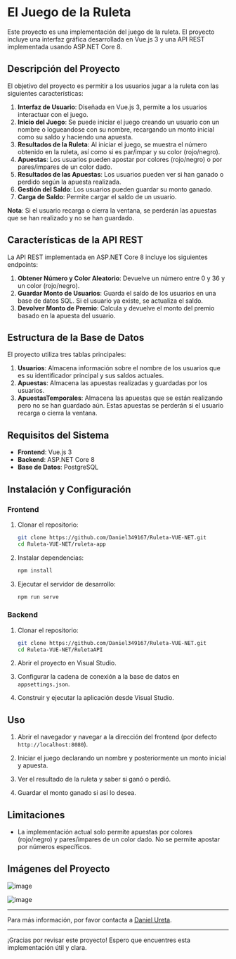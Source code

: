 # El Juego de la Ruleta

Este proyecto es una implementación del juego de la ruleta. El proyecto incluye una interfaz gráfica desarrollada en Vue.js 3 y una API REST implementada usando ASP.NET Core 8.

## Descripción del Proyecto

El objetivo del proyecto es permitir a los usuarios jugar a la ruleta con las siguientes características:

1. **Interfaz de Usuario**: Diseñada en Vue.js 3, permite a los usuarios interactuar con el juego.
2. **Inicio del Juego**: Se puede iniciar el juego creando un usuario con un nombre o logueandose con su nombre, recargando un monto inicial como su saldo y haciendo una apuesta.
3. **Resultados de la Ruleta**: Al iniciar el juego, se muestra el número obtenido en la ruleta, así como si es par/impar y su color (rojo/negro).
4. **Apuestas**: Los usuarios pueden apostar por colores (rojo/negro) o por pares/impares de un color dado.
5. **Resultados de las Apuestas**: Los usuarios pueden ver si han ganado o perdido según la apuesta realizada.
6. **Gestión del Saldo**: Los usuarios pueden guardar su monto ganado.
7. **Carga de Saldo**: Permite cargar el saldo de un usuario.

**Nota**: Si el usuario recarga o cierra la ventana, se perderán las apuestas que se han realizado y no se han guardado.

## Características de la API REST

La API REST implementada en ASP.NET Core 8 incluye los siguientes endpoints:

1. **Obtener Número y Color Aleatorio**: Devuelve un número entre 0 y 36 y un color (rojo/negro).
2. **Guardar Monto de Usuarios**: Guarda el saldo de los usuarios en una base de datos SQL. Si el usuario ya existe, se actualiza el saldo.
3. **Devolver Monto de Premio**: Calcula y devuelve el monto del premio basado en la apuesta del usuario.

## Estructura de la Base de Datos

El proyecto utiliza tres tablas principales:

1. **Usuarios**: Almacena información sobre el nombre de los usuarios que es su identificador principal y sus saldos actuales.
2. **Apuestas**: Almacena las apuestas realizadas y guardadas por los usuarios.
3. **ApuestasTemporales**: Almacena las apuestas que se están realizando pero no se han guardado aún. Estas apuestas se perderán si el usuario recarga o cierra la ventana.

## Requisitos del Sistema

- **Frontend**: Vue.js 3
- **Backend**: ASP.NET Core 8
- **Base de Datos**: PostgreSQL

## Instalación y Configuración

### Frontend

1. Clonar el repositorio:
   ```sh
   git clone https://github.com/Daniel349167/Ruleta-VUE-NET.git
   cd Ruleta-VUE-NET/ruleta-app
   ```

2. Instalar dependencias:
   ```sh
   npm install
   ```

3. Ejecutar el servidor de desarrollo:
   ```sh
   npm run serve
   ```

### Backend

1. Clonar el repositorio:
   ```sh
   git clone https://github.com/Daniel349167/Ruleta-VUE-NET.git
   cd Ruleta-VUE-NET/RuletaAPI
   ```

2. Abrir el proyecto en Visual Studio.

3. Configurar la cadena de conexión a la base de datos en `appsettings.json`.

4. Construir y ejecutar la aplicación desde Visual Studio.

## Uso

1. Abrir el navegador y navegar a la dirección del frontend (por defecto `http://localhost:8080`).

2. Iniciar el juego declarando un nombre y posteriormente un monto inicial y apuesta.

3. Ver el resultado de la ruleta y saber si ganó o perdió.

4. Guardar el monto ganado si así lo desea.

## Limitaciones

- La implementación actual solo permite apuestas por colores (rojo/negro) y pares/impares de un color dado. No se permite apostar por números específicos.

## Imágenes del Proyecto

![image](https://github.com/Daniel349167/Ruleta-VUE-NET/assets/62466867/68c73506-d0f7-4dce-93f8-b6af32b1d103)

![image](https://github.com/Daniel349167/Ruleta-VUE-NET/assets/62466867/52d3a01a-a085-4b47-ad50-498ddaa9bb9f)

---

Para más información, por favor contacta a [Daniel Ureta](https://github.com/danielureta).

---

¡Gracias por revisar este proyecto! Espero que encuentres esta implementación útil y clara.

